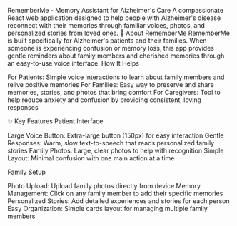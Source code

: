 RememberMe - Memory Assistant for Alzheimer's Care
A compassionate React web application designed to help people with Alzheimer's disease reconnect with their memories through familiar voices, photos, and personalized stories from loved ones.
🧡 About RememberMe
RememberMe is built specifically for Alzheimer's patients and their families. When someone is experiencing confusion or memory loss, this app provides gentle reminders about family members and cherished memories through an easy-to-use voice interface.
How It Helps

For Patients: Simple voice interactions to learn about family members and relive positive memories
For Families: Easy way to preserve and share memories, stories, and photos that bring comfort
For Caregivers: Tool to help reduce anxiety and confusion by providing consistent, loving responses

✨ Key Features
Patient Interface

Large Voice Button: Extra-large button (150px) for easy interaction
Gentle Responses: Warm, slow text-to-speech that reads personalized family stories
Family Photos: Large, clear photos to help with recognition
Simple Layout: Minimal confusion with one main action at a time

Family Setup

Photo Upload: Upload family photos directly from device
Memory Management: Click on any family member to add their specific memories
Personalized Stories: Add detailed experiences and stories for each person
Easy Organization: Simple cards layout for managing multiple family members
